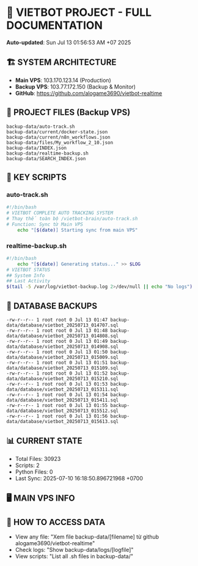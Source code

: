 # 🤖 VIETBOT PROJECT - FULL DOCUMENTATION
**Auto-updated**: Sun Jul 13 01:56:53 AM +07 2025

## 🏗️ SYSTEM ARCHITECTURE
- **Main VPS**: 103.170.123.14 (Production)
- **Backup VPS**: 103.77.172.150 (Backup & Monitor)
- **GitHub**: https://github.com/alogame3690/vietbot-realtime

## 📁 PROJECT FILES (Backup VPS)
```
backup-data/auto-track.sh
backup-data/current/docker-state.json
backup-data/current/n8n_workflows.json
backup-data/files/My_workflow_2_10.json
backup-data/INDEX.json
backup-data/realtime-backup.sh
backup-data/SEARCH_INDEX.json
```

## 🔧 KEY SCRIPTS
### auto-track.sh
```bash
#!/bin/bash
# VIETBOT COMPLETE AUTO TRACKING SYSTEM
# Thay thế toàn bộ /vietbot-brain/auto-track.sh
# Function: Sync từ Main VPS
    echo "[$(date)] Starting sync from main VPS"
```
### realtime-backup.sh
```bash
#!/bin/bash
    echo "[$(date)] Generating status..." >> $LOG
# VIETBOT STATUS
## System Info
## Last Activity
$(tail -5 /var/log/vietbot-backup.log 2>/dev/null || echo "No logs")
```

## 💾 DATABASE BACKUPS
```
-rw-r--r-- 1 root root 0 Jul 13 01:47 backup-data/database/vietbot_20250713_014707.sql
-rw-r--r-- 1 root root 0 Jul 13 01:48 backup-data/database/vietbot_20250713_014808.sql
-rw-r--r-- 1 root root 0 Jul 13 01:49 backup-data/database/vietbot_20250713_014908.sql
-rw-r--r-- 1 root root 0 Jul 13 01:50 backup-data/database/vietbot_20250713_015009.sql
-rw-r--r-- 1 root root 0 Jul 13 01:51 backup-data/database/vietbot_20250713_015109.sql
-rw-r--r-- 1 root root 0 Jul 13 01:52 backup-data/database/vietbot_20250713_015210.sql
-rw-r--r-- 1 root root 0 Jul 13 01:53 backup-data/database/vietbot_20250713_015311.sql
-rw-r--r-- 1 root root 0 Jul 13 01:54 backup-data/database/vietbot_20250713_015411.sql
-rw-r--r-- 1 root root 0 Jul 13 01:55 backup-data/database/vietbot_20250713_015512.sql
-rw-r--r-- 1 root root 0 Jul 13 01:56 backup-data/database/vietbot_20250713_015613.sql
```

## 📊 CURRENT STATE
- Total Files: 30923
- Scripts: 2
- Python Files: 0
- Last Sync: 2025-07-10 16:18:50.896721968 +0700

## 🖥️ MAIN VPS INFO


## 🚨 HOW TO ACCESS DATA
- View any file: "Xem file backup-data/[filename] từ github alogame3690/vietbot-realtime"
- Check logs: "Show backup-data/logs/[logfile]"
- View scripts: "List all .sh files in backup-data/"
